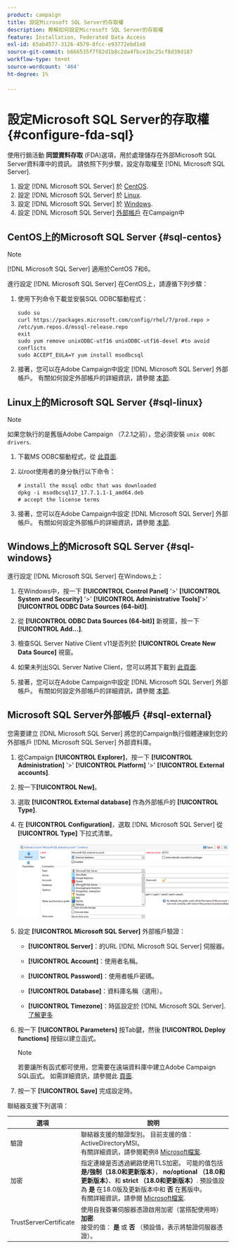 ```yaml
---
product: campaign
title: 設定Microsoft SQL Server的存取權
description: 瞭解如何設定Microsoft SQL Server的存取權
feature: Installation, Federated Data Access
exl-id: 65ab4577-3126-4579-8fcc-e93772ebd1e8
source-git-commit: b666535f7f82d1b8c2da4fbce1bc25cf8d39d187
workflow-type: tm+mt
source-wordcount: '464'
ht-degree: 1%

---
```


# 設定Microsoft SQL Server的存取權 {#configure-fda-sql}



使用行銷活動 **同盟資料存取** (FDA)選項，用於處理儲存在外部Microsoft SQL Server資料庫中的資訊。 請依照下列步驟，設定存取權至 [!DNL Microsoft SQL Server].

1. 設定 [!DNL Microsoft SQL Server] 於 [CentOS](#sql-centos).
1. 設定 [!DNL Microsoft SQL Server] 於 [Linux](#sql-linux).
1. 設定 [!DNL Microsoft SQL Server] 於 [Windows](#sql-windows).
1. 設定 [!DNL Microsoft SQL Server] [外部帳戶](#sql-external) 在Campaign中

## CentOS上的Microsoft SQL Server {#sql-centos}

>[!NOTE]
>
> [!DNL Microsoft SQL Server] 適用於CentOS 7和6。

進行設定 [!DNL Microsoft SQL Server] 在CentOS上，請遵循下列步驟：

1. 使用下列命令下載並安裝SQL ODBC驅動程式：

   ```
   sudo su
   curl https://packages.microsoft.com/config/rhel/7/prod.repo > /etc/yum.repos.d/mssql-release.repo
   exit
   sudo yum remove unixODBC-utf16 unixODBC-utf16-devel #to avoid conflicts
   sudo ACCEPT_EULA=Y yum install msodbcsql
   ```

1. 接著，您可以在Adobe Campaign中設定 [!DNL Microsoft SQL Server] 外部帳戶。 有關如何設定外部帳戶的詳細資訊，請參閱 [本節](#sql-external).

## Linux上的Microsoft SQL Server {#sql-linux}

>[!NOTE]
>
> 如果您執行的是舊版Adobe Campaign （7.2.1之前），您必須安裝 `unix ODBC drivers`.

1. 下載MS ODBC驅動程式，從 [此頁面](https://packages.microsoft.com/ubuntu/16.04/prod/pool/main/m/msodbcsql17/).

1. 以root使用者的身分執行以下命令：

   ```
   # install the mssql odbc that was downloaded
   dpkg -i msodbcsql17_17.7.1.1-1_amd64.deb
   # accept the license terms
   ```

1. 接著，您可以在Adobe Campaign中設定 [!DNL Microsoft SQL Server] 外部帳戶。 有關如何設定外部帳戶的詳細資訊，請參閱 [本節](#sql-external).

## Windows上的Microsoft SQL Server {#sql-windows}

進行設定 [!DNL Microsoft SQL Server] 在Windows上：

1. 在Windows中，按一下 **[!UICONTROL Control Panel]** &#39;>&#39; **[!UICONTROL System and Security]** &#39;>&#39; **[!UICONTROL Administrative Tools]**&#39;>&#39; **[!UICONTROL ODBC Data Sources (64-bit)]**.

1. 從 **[!UICONTROL ODBC Data Sources (64-bit)]** 新視窗，按一下 **[!UICONTROL Add...]**.

1. 檢查SQL Server Native Client v11是否列於 **[!UICONTROL Create New Data Source]** 視窗。

1. 如果未列出SQL Server Native Client，您可以將其下載到 [此頁面](https://www.microsoft.com/en-my/download/details.aspx?id=36434).

1. 接著，您可以在Adobe Campaign中設定 [!DNL Microsoft SQL Server] 外部帳戶。 有關如何設定外部帳戶的詳細資訊，請參閱 [本節](#sql-external).

## Microsoft SQL Server外部帳戶 {#sql-external}

您需要建立 [!DNL Microsoft SQL Server] 將您的Campaign執行個體連線到您的外部帳戶 [!DNL Microsoft SQL Server] 外部資料庫。

1. 從Campaign **[!UICONTROL Explorer]**，按一下 **[!UICONTROL Administration]** &#39;>&#39; **[!UICONTROL Platform]** &#39;>&#39; **[!UICONTROL External accounts]**.

1. 按一下&#x200B;**[!UICONTROL New]**。

1. 選取 **[!UICONTROL External database]** 作為外部帳戶的 **[!UICONTROL Type]**.

1. 在 **[!UICONTROL Configuration]**，選取 [!DNL Microsoft SQL Server] 從 **[!UICONTROL Type]** 下拉式清單。

   ![](assets/sql.png)

1. 設定 **[!UICONTROL Microsoft SQL Server]** 外部帳戶驗證：

   * **[!UICONTROL Server]**：的URL [!DNL Microsoft SQL Server] 伺服器。

   * **[!UICONTROL Account]**：使用者名稱。

   * **[!UICONTROL Password]**：使用者帳戶密碼。

   * **[!UICONTROL Database]**：資料庫名稱（選用）。

   * **[!UICONTROL Timezone]**：時區設定於 [!DNL Microsoft SQL Server]. [了解更多](https://docs.microsoft.com/en-us/sql/t-sql/functions/current-timezone-transact-sql?view=sql-server-ver15)

1. 按一下 **[!UICONTROL Parameters]** 按Tab鍵，然後 **[!UICONTROL Deploy functions]** 按鈕以建立函式。

   >[!NOTE]
   >
   >若要讓所有函式都可使用，您需要在遠端資料庫中建立Adobe Campaign SQL函式。 如需詳細資訊，請參閱此 [頁面](../../configuration/using/adding-additional-sql-functions.md).

1. 按一下 **[!UICONTROL Save]** 完成設定時。

聯結器支援下列選項：

| 選項 | 說明 |
|---|---|
| 驗證 | 聯結器支援的驗證型別。 目前支援的值： ActiveDirectoryMSI。 <br> 有關詳細資訊，請參閱範例8 [Microsoft檔案](https://docs.microsoft.com/en-us/sql/connect/odbc/using-azure-active-directory?view=sql-server-ver15#example-connection-strings). |
| 加密 | 指定連線是否透過網路使用TLS加密。 可能的值包括 **是/強制（18.0和更新版本）**， **no/optional （18.0和更新版本）**、和 **strict （18.0和更新版本）**. 預設值設為 **是** 在18.0版及更新版本中和 **否** 在舊版中。 <br>有關詳細資訊，請參閱 [Microsoft檔案](https://docs.microsoft.com/en-us/sql/connect/odbc/dsn-connection-string-attribute?view=azure-sqldw-latest#encrypt). |
| TrustServerCertificate | 使用自我簽署伺服器憑證啟用加密（當搭配使用時） **加密**. <br>接受的值： **是** 或 **否** （預設值，表示將驗證伺服器憑證）。 |
